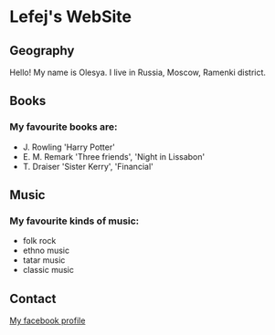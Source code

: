 # Lefej's WebSite

## Geography

Hello! My name is Olesya. I live in Russia, Moscow, Ramenki district.

## Books

### My favourite books are:

- J. Rowling 'Harry Potter'
- E. M. Remark 'Three friends', 'Night in Lissabon'
- T. Draiser 'Sister Kerry', 'Financial'

## Music

### My favourite kinds of music:

- folk rock
- ethno music
- tatar music
- classic music

## Contact

[My facebook profile](https://www.facebook.com/lefej) 
